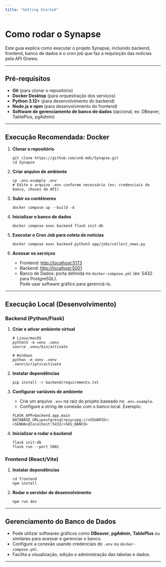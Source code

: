 ```yaml
---
title: "Getting Started"
---
```


# Como rodar o Synapse

Este guia explica como executar o projeto Synapse, incluindo backend, frontend, banco de dados e o cron job que faz a requisição das notícias pela API Gnews.

---

## Pré-requisitos

- **Git** (para clonar o repositório)
- **Docker Desktop** (para orquestração dos serviços)
- **Python 3.12+** (para desenvolvimento do backend)
- **Node.js e npm** (para desenvolvimento do frontend)
- **Software de gerenciamento de banco de dados** (opcional, ex: DBeaver, TablePlus, pgAdmin)

---

## Execução Recomendada: Docker

1. **Clonar o repositório**  
    ```
    git clone https://github.com/unb-mds/Synapse.git
    cd Synapse
    ```

2. **Criar arquivo de ambiente**  
    ```
    cp .env.example .env
    # Edite o arquivo .env conforme necessário (ex: credenciais do banco, chaves de API)
    ```

3. **Subir os contêineres**  
    ```
    docker compose up --build -d
    ```

4. **Inicializar o banco de dados**  
    ```
    docker compose exec backend flask init-db
    ```

5. **Executar o Cron Job para coleta de notícias**  
    ```
    docker compose exec backend python3 app/jobs/collect_news.py
    ```

6. **Acessar os serviços**  
    - Frontend: [http://localhost:5173](http://localhost:5173)  
    - Backend: [http://localhost:5001](http://localhost:5001)  
    - Banco de Dados: porta definida no `docker-compose.yml` (ex: 5432 para PostgreSQL).  
      Pode usar software gráfico para gerenciá-lo.

---

## Execução Local (Desenvolvimento)

### Backend (Python/Flask)

1. **Criar e ativar ambiente virtual**  
    ```
    # Linux/macOS
    python3 -m venv .venv
    source .venv/bin/activate

    # Windows
    python -m venv .venv
    .venv\Scripts\activate
    ```

2. **Instalar dependências**  
    ```
    pip install -r backend/requirements.txt
    ```

3. **Configurar variáveis de ambiente**  
    - Crie um arquivo `.env` na raiz do projeto baseado no `.env.example`.  
    - Configure a string de conexão com o banco local. Exemplo:  
    ```
    FLASK_APP=backend.app.main
    DATABASE_URL=postgresql+psycopg://<USUARIO>:<SENHA>@localhost:5432/<SEU_BANCO>
    ```

4. **Inicializar e rodar o backend**  
    ```
    flask init-db
    flask run --port 5001
    ```

### Frontend (React/Vite)

1. **Instalar dependências**  
    ```
    cd frontend
    npm install
    ```

2. **Rodar o servidor de desenvolvimento**  
    ```
    npm run dev
    ```

---

## Gerenciamento do Banco de Dados

- Pode utilizar softwares gráficos como **DBeaver**, **pgAdmin**, **TablePlus** ou similares para acessar e gerenciar o banco.
- Configure a conexão usando credenciais do `.env` ou `docker-compose.yml`.
- Facilita a visualização, edição e administração das tabelas e dados.

---